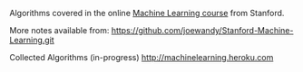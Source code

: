 Algorithms covered in the online [Machine Learning course](http://www.ml-class.org) from Stanford.

More notes available from: 
https://github.com/joewandy/Stanford-Machine-Learning.git 

Collected Algorithms (in-progress)
http://machinelearning.heroku.com





